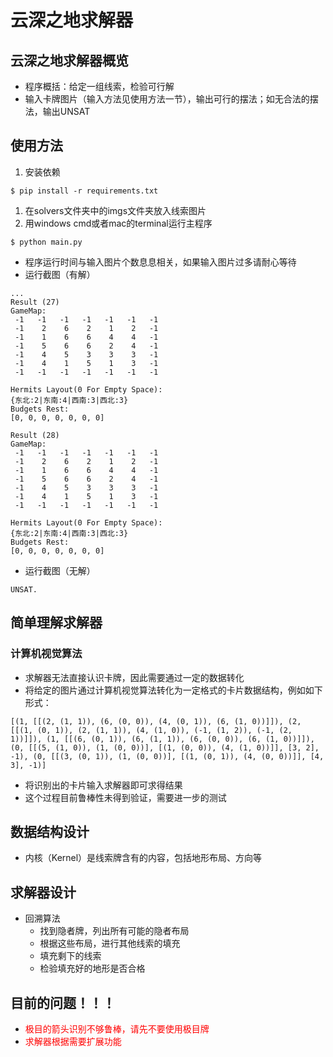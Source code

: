 # 云深之地求解器


## 云深之地求解器概览

- 程序概括：给定一组线索，检验可行解
- 输入卡牌图片（输入方法见使用方法一节），输出可行的摆法；如无合法的摆法，输出UNSAT

## 使用方法
1. 安装依赖
```
$ pip install -r requirements.txt
```
1. 在solvers文件夹中的imgs文件夹放入线索图片
2. 用windows cmd或者mac的terminal运行主程序
```
$ python main.py
```
  - 程序运行时间与输入图片个数息息相关，如果输入图片过多请耐心等待
  - 运行截图（有解）
  ```
  ...
  Result (27)
GameMap: 
   -1   -1   -1   -1   -1   -1   -1
   -1    2    6    2    1    2   -1
   -1    1    6    6    4    4   -1
   -1    5    6    6    2    4   -1
   -1    4    5    3    3    3   -1
   -1    4    1    5    1    3   -1
   -1   -1   -1   -1   -1   -1   -1

Hermits Layout(0 For Empty Space):
{东北:2|东南:4|西南:3|西北:3}
Budgets Rest: 
[0, 0, 0, 0, 0, 0, 0]

Result (28)
GameMap: 
   -1   -1   -1   -1   -1   -1   -1
   -1    2    6    2    1    2   -1
   -1    1    6    6    4    4   -1
   -1    5    6    6    2    4   -1
   -1    4    5    3    3    3   -1
   -1    4    1    5    1    3   -1
   -1   -1   -1   -1   -1   -1   -1

Hermits Layout(0 For Empty Space):
{东北:2|东南:4|西南:3|西北:3}
Budgets Rest: 
[0, 0, 0, 0, 0, 0, 0]
  ```
  - 运行截图（无解）

```
UNSAT.
```

## 简单理解求解器
### 计算机视觉算法
- 求解器无法直接认识卡牌，因此需要通过一定的数据转化
- 将给定的图片通过计算机视觉算法转化为一定格式的卡片数据结构，例如如下形式：
```
[(1, [[(2, (1, 1)), (6, (0, 0)), (4, (0, 1)), (6, (1, 0))]]), (2, [[(1, (0, 1)), (2, (1, 1)), (4, (1, 0)), (-1, (1, 2)), (-1, (2, 1))]]), (1, [[(6, (0, 1)), (6, (1, 1)), (6, (0, 0)), (6, (1, 0))]]), (0, [[(5, (1, 0)), (1, (0, 0))], [(1, (0, 0)), (4, (1, 0))]], [3, 2], -1), (0, [[(3, (0, 1)), (1, (0, 0))], [(1, (0, 1)), (4, (0, 0))]], [4, 3], -1)]
```
- 将识别出的卡片输入求解器即可求得结果
- 这个过程目前鲁棒性未得到验证，需要进一步的测试

## 数据结构设计
- 内核（Kernel）是线索牌含有的内容，包括地形布局、方向等

## 求解器设计
- 回溯算法
  - 找到隐者牌，列出所有可能的隐者布局
  - 根据这些布局，进行其他线索的填充  
  - 填充剩下的线索
  - 检验填充好的地形是否合格
  

## 目前的问题！！！
- <font color='red'>极目的箭头识别不够鲁棒，请先不要使用极目牌</font>
- <font color='red'>求解器根据需要扩展功能</font>
  
